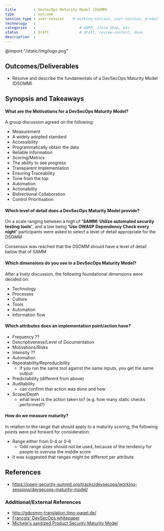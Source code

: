 ```yaml
---
title        : DevSecOps Maturity Model (DSOMM)
type         : outcome
session_type : user-session    # working-session, user-session, product-sesssion
technology   :
categories   :                    # GDPR, Juice Shop, etc.
status       : draft              # draft, review-content, done
description  :
---
```


@import "/static/img/logo.png"

## Outcomes/Deliverables
- Resolve and describe the fundamentals of a DevSecOps Maturity Model (DSOMM)

## Synopsis and Takeaways
####  What are the Motivations for a DevSecOps Maturity Model?
A group discussion agreed on the following:

- Measurement
- A widely adopted standard
- Accessibility
- Programmatically obtain the data
- Reliable Information
- Scoring/Metrics
- The ability to see progress
- Transparent Implementation
- Ensuring Traceability
- Tone from the top
- Automation
- Actionability
- Bidirectional Collaboration
- Control Prioritisation


#### Which level of detail does a DevSecOps Maturity Model provide? 
On a scale ranging between a high of **'SAMM: Utilize automated security testing tools'**, and a low being **'Use OWASP Dependency Check every night'** participants were asked to select a level of detail appropriate for the DSOMM

Consensus was reached that the DSOMM should have a level of detail below that of SAMM

#### Which dimensions do you see in a DevSecOps Maturity Model?
After a lively discussion, the following foundational dimensions were decided on:

- Technology
- Processes
- Culture
- Tools
- Automation
- Information flow

#### Which attributes does an implementation point/action have?

- Frequency ??
- Descriptiveness/Level of Documentation
- Motivations/Risks
- Intensity ??
- Automation
- Repeatability/Reproducibility
    - if you run the same tool against the same inputs, you get the same output
- Predictability (different from above)
- Auditability
    - can confirm that action was done and how
- Scope/Depth
    - what level is the action taken to? (e.g. how many static checks performed?)

#### How do we measure maturity?

In relation to the range that should apply to a maturity scoring, the following points were put forward for consideration:
- Range either from 0-4 or 0-6
    - Odd range sizes should not be used, because of the tendency for people to overuse the middle score
- It was suggested that ranges might be different per attribute 

## References
- https://open-security-summit.org/tracks/devsecops/working-sessions/devsecops-maturity-model/


### Additional/External References
- http://gdosmm-translation.timo-pagel.de/
- [Francois' DevSecOps whitepaper](https://www.devseccon.com/wp-content/uploads/2017/07/DevSecOps-whitepaper.pdf) 
- [Michele's sanitized Product Security Maturity Model](https://os-summit.slack.com/files/UAZNEBX44/FB2QR9QK0/product_security_maturity_model_sanitized.pdf)
